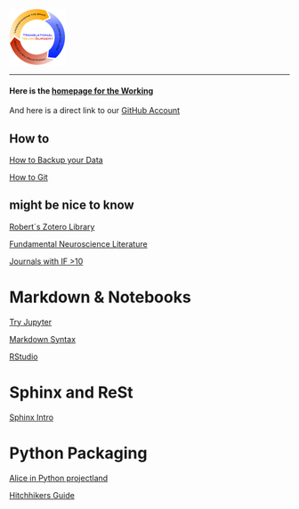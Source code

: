 
<img src = "./media/lablogo.png" alt = "lab_logo" title="Link to Public Website" width="100" href = "http://stimulating-plasticity.org/">

<hr />

#### Here is the [homepage for the Working](https://translationalneurosurgery.github.io)

And here is a direct link to our [GitHub Account](https://github.com/translationalneurosurgery)


## How to
[How to Backup your Data](./nas_manual.md)

[How to Git](./howtogit.md)

## might be nice to know

[Robert´s Zotero Library](https://www.zotero.org/groups/ag_npt/items)

[Fundamental Neuroscience Literature](./basiclit)

[Journals with IF >10](./JIFrank.md)


# Markdown & Notebooks
[Try Jupyter](https://try.jupyter.org/)

[Markdown Syntax](https://daringfireball.net/projects/markdown/syntax)

[RStudio](https://www.rstudio.com/products/RStudio/#Desktop)

# Sphinx and ReSt
[Sphinx Intro](https://thomas-cokelaer.info/tutorials/sphinx/introduction.html)

# Python Packaging
[Alice in Python projectland](http://veekaybee.github.io/2017/09/26/python-packaging/)

[Hitchhikers Guide](https://the-hitchhikers-guide-to-packaging.readthedocs.io/en/latest/creation.html#directory-layout)